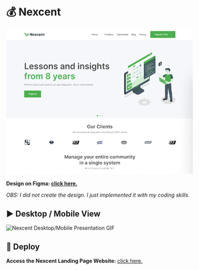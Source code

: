 # 💰 Nexcent

<img src="src/assets/img/readmeMD/nexcent-homepage.png" alt="Nexcent Homepage" />

**Design on Figma: [click here.](<https://www.figma.com/file/pbLcZRXajXTstehUxaSoca/Responsive-Landing-Page-Design-%7C-Website-Home-Page-Design-%7C-Agency-Website-UI-Design-(Community)?type=design&node-id=1-2&mode=design&t=KUzdw8olQvWijYNE-0>)**

_OBS: I did not create the design. I just implemented it with my coding skills._

## ▶ Desktop / Mobile View

<img src="src/assets/gifs/readmes/nexcent-desktop-and-mobile-view.gif" alt="Nexcent Desktop/Mobile Presentation GIF" />

## 🔗 Deploy

**Access the Nexcent Landing Page Website:** [click here.](https://nexcents.vercel.app/)
